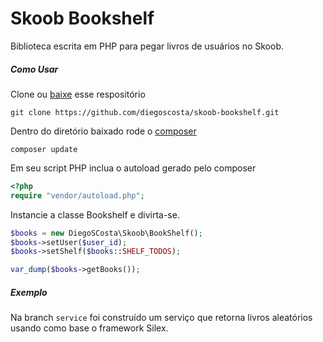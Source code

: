 Skoob Bookshelf
====
Biblioteca escrita em PHP para pegar livros de usuários no Skoob.

#####  Como Usar
Clone ou [baixe](https://github.com/diegoscosta/skoob-bookshelf/archive/master.zip) esse respositório
```ssh
git clone https://github.com/diegoscosta/skoob-bookshelf.git
```

Dentro do diretório baixado rode o [composer](https://getcomposer.org/)
```ssh
composer update
```
Em seu script PHP inclua o autoload gerado pelo composer
```php
<?php
require "vendor/autoload.php";
```

Instancie a classe Bookshelf e divirta-se.
```php
$books = new DiegoSCosta\Skoob\BookShelf();
$books->setUser($user_id);
$books->setShelf($books::SHELF_TODOS);

var_dump($books->getBooks());
```

##### Exemplo
Na branch `service` foi construído um serviço que retorna livros aleatórios usando como base o framework Silex.
